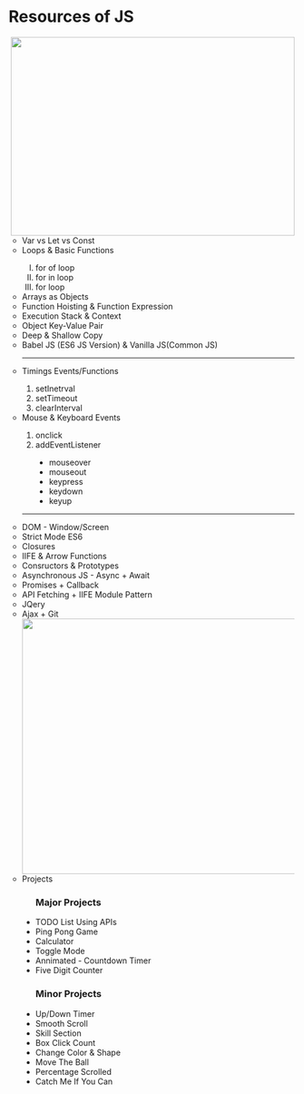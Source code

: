 <h1> Resources of JS</h1>
<img src="https://miro.medium.com/v2/resize:fit:960/1*-tOldEbfjijxn9VqZeULqg.gif" height="350" width="500" align="right">
<ul type="circle">
<li>Var vs Let vs Const</li>
<li>Loops & Basic Functions</li>
  <ol type="I">
    <li>for of loop </li>
    <li>for in loop </li>
    <li>for loop </li>
  </ol>  
<li>Arrays as Objects</li>
<li>Function Hoisting & Function Expression</li>
<li>Execution Stack & Context</li>
<li>Object Key-Value Pair</li>
<li>Deep & Shallow Copy</li>
<li>Babel JS (ES6 JS Version) & Vanilla JS(Common JS)</li>
  <hr>
  
<li> Timings Events/Functions</li>
   <ol type="1">
    <li>setInetrval</li>
    <li>setTimeout</li>
    <li>clearInterval</li>
   </ol>   
<li>Mouse & Keyboard Events</li>
  <ol type="1">
    <li>onclick</li>
    <li>addEventListener</li>
       <ul type="disc">
         <li>mouseover</li>
         <li>mouseout</li>
         <li>keypress</li>
         <li>keydown</li>
         <li>keyup</li>
       </ul>
  </ol>
<hr>

<li>DOM - Window/Screen</li>
<li>Strict Mode ES6</li>
<li>Closures</li>
<li>IIFE & Arrow Functions</li>
<li>Consructors & Prototypes</li>
<li>Asynchronous JS - Async + Await</li>
<li>Promises + Callback</li>
<li>API Fetching + IIFE Module Pattern</li>
<li>JQery</li>
<li>Ajax + Git</li>
<img src="https://camo.githubusercontent.com/6b065a63af6ffe542f29d852cf02f54382438901dd3ee35cafa1752e586a2306/68747470733a2f2f7777772e77656232347a6f6e652e636f6d2f77702d636f6e74656e742f75706c6f6164732f323032322f31302f34363230372d70726f6772616d6d65722d312e676966" height="450" width="500" align="right">
<li>Projects</li>
  <ul type="disc">
  <h3>Major Projects</h3>
    <li>TODO List Using APIs</li>
    <li>Ping Pong Game</li>
    <li>Calculator</li>
    <li>Toggle Mode</li>
    <li>Annimated - Countdown Timer</li>
    <li>Five Digit Counter</li>

  <h3>Minor Projects</h3>
    <li>Up/Down Timer</li>
    <li>Smooth Scroll</li>
    <li>Skill Section</li>
    <li>Box Click Count</li>
    <li>Change Color & Shape</li>
    <li>Move The Ball</li>
    <li>Percentage Scrolled</li>
    <li>Catch Me If You Can</li>
  </ul>
</ul>
